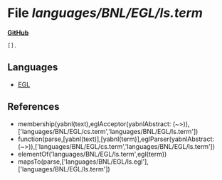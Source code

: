 # File _languages/BNL/EGL/ls.term_
**[GitHub](https://github.com/softlang/yas/blob/master/languages/BNL/EGL/ls.term)**
```
[].
```

## Languages
* [EGL](../languages/EGL.md)

## References
* membership(yabnl(text),eglAcceptor(yabnlAbstract: (~>)),['languages/BNL/EGL/cs.term','languages/BNL/EGL/ls.term'])
* function(parse,[yabnl(text)],[yabnl(term)],eglParser(yabnlAbstract: (~>)),['languages/BNL/EGL/cs.term','languages/BNL/EGL/ls.term'])
* elementOf('languages/BNL/EGL/ls.term',egl(term))
* mapsTo(parse,['languages/BNL/EGL/ls.egl'],['languages/BNL/EGL/ls.term'])
